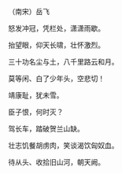 
（南宋）岳飞

怒发冲冠，凭栏处，潇潇雨歇。

抬望眼，仰天长啸，壮怀激烈。

三十功名尘与土，八千里路云和月。

莫等闲、白了少年头，空悲切！

靖康耻，犹未雪。

臣子恨，何时灭？

驾长车，踏破贺兰山缺。

壮志饥餐胡虏肉，笑谈渴饮匈奴血。

待从头、收拾旧山河，朝天阙。
